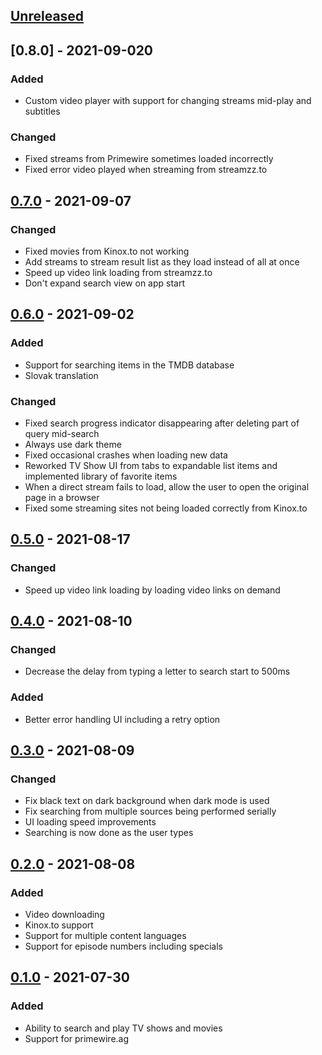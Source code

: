 ## [Unreleased]

## [0.8.0] - 2021-09-020
### Added
- Custom video player with support for changing streams mid-play and subtitles
### Changed
- Fixed streams from Primewire sometimes loaded incorrectly
- Fixed error video played when streaming from streamzz.to

## [0.7.0] - 2021-09-07
### Changed
- Fixed movies from Kinox.to not working
- Add streams to stream result list as they load instead of all at once
- Speed up video link loading from streamzz.to
- Don't expand search view on app start

## [0.6.0] - 2021-09-02
### Added
- Support for searching items in the TMDB database
- Slovak translation
### Changed
- Fixed search progress indicator disappearing after deleting part of query mid-search
- Always use dark theme
- Fixed occasional crashes when loading new data
- Reworked TV Show UI from tabs to expandable list items and implemented library of favorite items
- When a direct stream fails to load, allow the user to open the original page in a browser
- Fixed some streaming sites not being loaded correctly from Kinox.to

## [0.5.0] - 2021-08-17
### Changed
- Speed up video link loading by loading video links on demand

## [0.4.0] - 2021-08-10
### Changed
- Decrease the delay from typing a letter to search start to 500ms
### Added
- Better error handling UI including a retry option

## [0.3.0] - 2021-08-09
### Changed
- Fix black text on dark background when dark mode is used
- Fix searching from multiple sources being performed serially
- UI loading speed improvements
- Searching is now done as the user types

## [0.2.0] - 2021-08-08
### Added
- Video downloading
- Kinox.to support
- Support for multiple content languages
- Support for episode numbers including specials

## [0.1.0] - 2021-07-30
### Added
- Ability to search and play TV shows and movies
- Support for primewire.ag

[Unreleased]: https://github.com/Tajmoti/Tulip/tree/main
[0.7.0]: https://github.com/Tajmoti/Tulip/tree/v0.7.0
[0.6.0]: https://github.com/Tajmoti/Tulip/tree/v0.6.0
[0.5.0]: https://github.com/Tajmoti/Tulip/tree/v0.5.0
[0.4.0]: https://github.com/Tajmoti/Tulip/tree/v0.4.0
[0.3.0]: https://github.com/Tajmoti/Tulip/tree/v0.3.0
[0.2.0]: https://github.com/Tajmoti/Tulip/tree/v0.2.0
[0.1.0]: https://github.com/Tajmoti/Tulip/tree/v0.1.0
